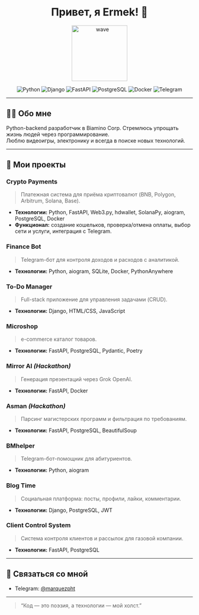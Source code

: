 <!-- Заголовок и анимированная эмблема -->
<h1 align="center">Привет, я Ermek! 👋</h1>
<p align="center">
  <img src="https://media.giphy.com/media/3o7aD6t3xMN3XAfny/giphy.gif" alt="wave" width="150"/>
</p>

<!-- Бейджи -->
<p align="center">
  <img alt="Python" src="https://img.shields.io/badge/Python-3.10-blue?logo=python"/>
  <img alt="Django" src="https://img.shields.io/badge/Django-4.2-green?logo=django"/>
  <img alt="FastAPI" src="https://img.shields.io/badge/FastAPI-0.95-lightgrey?logo=fastapi"/>
  <img alt="PostgreSQL" src="https://img.shields.io/badge/PostgreSQL-15-blue?logo=postgresql"/>
  <img alt="Docker" src="https://img.shields.io/badge/Docker-24.0-blue?logo=docker"/>
  <img alt="Telegram" src="https://img.shields.io/badge/Telegram-Bot-blue?logo=telegram"/>
</p>

---

## 👨‍💻 Обо мне
Python-backend разработчик в Biamino Corp. Стремлюсь упрощать жизнь людей через программирование.  
Люблю видеоигры, электронику и всегда в поиске новых технологий.

---

## 🔭 Мои проекты

### Crypto Payments
> Платежная система для приёма криптовалют (BNB, Polygon, Arbitrum, Solana, Base).

- **Технологии:** Python, FastAPI, Web3.py, hdwallet, SolanaPy, aiogram, PostgreSQL, Docker  
- **Функционал:** создание кошельков, проверка/отмена оплаты, выбор сети и услуги, интеграция с Telegram.

### Finance Bot
> Telegram-бот для контроля доходов и расходов с аналитикой.

- **Технологии:** Python, aiogram, SQLite, Docker, PythonAnywhere

### To-Do Manager
> Full-stack приложение для управления задачами (CRUD).

- **Технологии:** Django, HTML/CSS, JavaScript

### Microshop
> e-commerce каталог товаров.

- **Технологии:** FastAPI, PostgreSQL, Pydantic, Poetry

### Mirror AI _(Hackathon)_
> Генерация презентаций через Grok OpenAI.

- **Технологии:** FastAPI, Docker

### Asman _(Hackathon)_
> Парсинг магистерских программ и фильтрация по требованиям.

- **Технологии:** FastAPI, PostgreSQL, BeautifulSoup

### BMhelper
> Telegram-бот-помощник для абитуриентов.

- **Технологии:** Python, aiogram

### Blog Time
> Социальная платформа: посты, профили, лайки, комментарии.

- **Технологии:** Django, PostgreSQL, JWT

### Client Control System
> Система контроля клиентов и рассылок для газовой компании.

- **Технологии:** FastAPI, PostgreSQL

---

## 🤝 Связаться со мной
- Telegram: [@marquezpht](https://t.me/marquezpht)  

---

> “Код — это поэзия, а технологии — мой холст.”  
